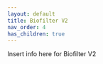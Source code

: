 ```yaml
---
layout: default
title: Biofilter V2
nav_order: 4
has_children: true
---
```


Insert info here for Biofilter V2